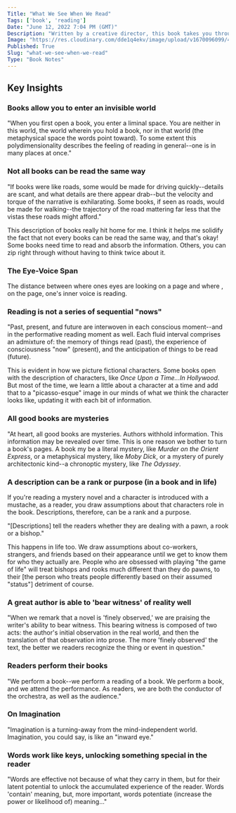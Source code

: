 ```yaml
---
Title: "What We See When We Read"
Tags: ['book', 'reading']
Date: "June 12, 2022 7:04 PM (GMT)"
Description: "Written by a creative director, this book takes you through the ups and downs of, as the title suggests, what you see when you read. It's an interesting book with some neat ideas, but I felt it never came together. Maybe that's the point of the book, but I felt Mendelsund was trying to communicate how important it is we be aware of where the pictures in our minds come from when we read, but he never said that so directly."
Image: "https://res.cloudinary.com/dde1q4ekv/image/upload/v1670096099/41GUf7sxTjL._AC_SY780__c8yxzb.jpg"
Published: True
Slug: "what-we-see-when-we-read"
Type: "Book Notes"
---
```


Key Insights
------------

### Books allow you to enter an invisible world

"When you first open a book, you enter a liminal space. You are neither in this world, the world wherein you hold a book, nor in that world (the metaphysical space the words point toward). To some extent this polydimensionality describes the feeling of reading in general--one is in many places at once."

### Not all books can be read the same way

"If books were like roads, some would be made for driving quickly--details are scant, and what details are there appear drab--but the velocity and torque of the narrative is exhilarating. Some books, if seen as roads, would be made for walking--the trajectory of the road mattering far less that the vistas these roads might afford."

This description of books really hit home for me. I think it helps me solidify the fact that not every books can be read the same way, and that's okay! Some books need time to read and absorb the information. Others, you can zip right through without having to think twice about it.

### The Eye-Voice Span

The distance between where ones eyes are looking on a page and where , on the page, one's inner voice is reading.

### Reading is not a series of sequential "nows"

"Past, present, and future are interwoven in each conscious moment--and in the performative reading moment as well. Each fluid interval comprises an admixture of: the memory of things read (past), the experience of consciousness "now" (present), and the anticipation of things to be read (future).

This is evident in how we picture fictional characters. Some books open with the description of characters, like *Once Upon a Time...In Hollywood*. But most of the time, we learn a little about a character at a time and add that to a "picasso-esque" image in our minds of what we think the character looks like, updating it with each bit of information.

### All good books are mysteries

"At heart, all good books are mysteries. Authors withhold information. This information may be revealed over time. This is one reason we bother to turn a book's pages. A book my be a literal mystery, like *Murder on the Orient Express*, or a metaphysical mystery, like *Moby Dick*, or a mystery of purely architectonic kind--a chronoptic mystery, like *The Odyssey*.

### A description can be a rank or purpose (in a book and in life)

If you're reading a mystery novel and a character is introduced with a mustache, as a reader, you draw assumptions about that characters role in the book. Descriptions, therefore, can be a rank and a purpose.

"[Descriptions] tell the readers whether they are dealing with a pawn, a rook or a bishop."

This happens in life too. We draw assumptions about co-workers, strangers, and friends based on their appearance until we get to know them for who they actually are. People who are obsessed with playing "the game of life" will treat bishops and rooks much different than they do pawns, to their [the person who treats people differently based on their assumed "status"] detriment of course.

### A great author is able to 'bear witness' of reality well

"When we remark that a novel is 'finely observed,' we are praising the writer's ability to bear witness. This bearing witness is composed of two acts: the author's initial observation in the real world, and then the translation of that observation into prose. The more 'finely observed' the text, the better we readers recognize the thing or event in question."

### Readers perform their books

"We perform a book--we perform a reading of a book. We perform a book, and we attend the performance. As readers, we are both the conductor of the orchestra, as well as the audience."

### On Imagination

"Imagination is a turning-away from the mind-independent world. Imagination, you could say, is like an "inward eye."

### Words work like keys, unlocking something special in the reader

"Words are effective not because of what they carry in them, but for their latent potential to unlock the accumulated experience of the reader. Words 'contain' meaning, but, more important, words potentiate (increase the power or likelihood of) meaning..."